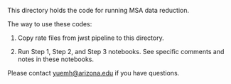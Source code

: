 This directory holds the code for running MSA data reduction.

The way to use these codes:

1. Copy rate files from jwst pipeline to this directory.

2. Run Step 1, Step 2, and Step 3 notebooks. See specific comments and notes in these notebooks.

Please contact yuemh@arizona.edu if you have questions.

